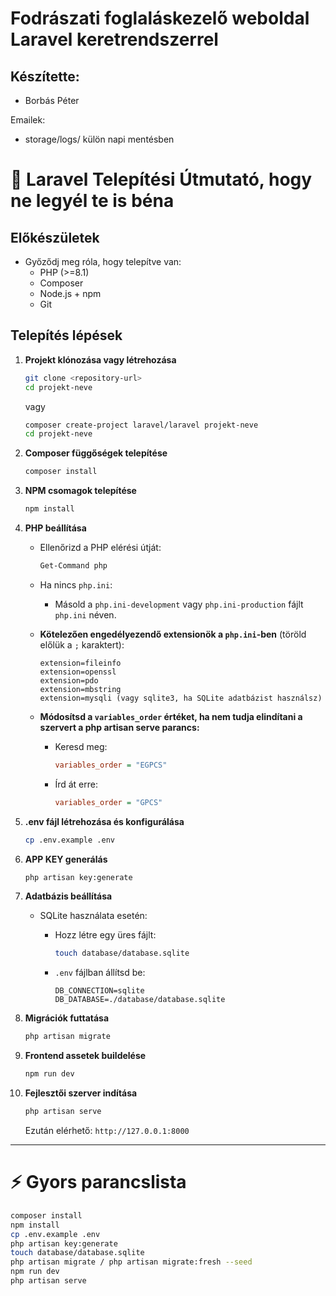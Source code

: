 # Fodrászati foglaláskezelő weboldal Laravel keretrendszerrel

## Készítette:
- Borbás Péter

Emailek:
- storage/logs/ külön napi mentésben


# 🚀 Laravel Telepítési Útmutató, hogy ne legyél te is béna

## Előkészületek

- Győződj meg róla, hogy telepítve van:
  - PHP (>=8.1)
  - Composer
  - Node.js + npm
  - Git

## Telepítés lépések

1. **Projekt klónozása vagy létrehozása**

   ```bash
   git clone <repository-url>
   cd projekt-neve
   ```

   vagy

   ```bash
   composer create-project laravel/laravel projekt-neve
   cd projekt-neve
   ```

2. **Composer függőségek telepítése**

   ```bash
   composer install
   ```

3. **NPM csomagok telepítése**

   ```bash
   npm install
   ```

4. **PHP beállítása**
   - Ellenőrizd a PHP elérési útját:

     ```bash
     Get-Command php
     ```

   - Ha nincs `php.ini`:
     - Másold a `php.ini-development` vagy `php.ini-production` fájlt `php.ini` néven.
   - **Kötelezően engedélyezendő extensionök a `php.ini`-ben** (töröld előlük a `;` karaktert):

     ```
     extension=fileinfo
     extension=openssl
     extension=pdo
     extension=mbstring
     extension=mysqli (vagy sqlite3, ha SQLite adatbázist használsz)
     ```

   - **Módosítsd a `variables_order` értéket, ha nem tudja elindítani a szervert a php artisan serve parancs:**
     - Keresd meg:

       ```ini
       variables_order = "EGPCS"
       ```

     - Írd át erre:

       ```ini
       variables_order = "GPCS"
       ```

5. **.env fájl létrehozása és konfigurálása**

   ```bash
   cp .env.example .env
   ```

6. **APP KEY generálás**

   ```bash
   php artisan key:generate
   ```

7. **Adatbázis beállítása**
   - SQLite használata esetén:
     - Hozz létre egy üres fájlt:

       ```bash
       touch database/database.sqlite
       ```

     - `.env` fájlban állítsd be:

       ```env
       DB_CONNECTION=sqlite
       DB_DATABASE=./database/database.sqlite
       ```

8. **Migrációk futtatása**

   ```bash
   php artisan migrate
   ```

9. **Frontend assetek buildelése**

   ```bash
   npm run dev
   ```

10. **Fejlesztői szerver indítása**

    ```bash
    php artisan serve
    ```

    Ezután elérhető: `http://127.0.0.1:8000`

---

# ⚡ Gyors parancslista 

```bash
composer install
npm install
cp .env.example .env
php artisan key:generate
touch database/database.sqlite
php artisan migrate / php artisan migrate:fresh --seed
npm run dev
php artisan serve
```


